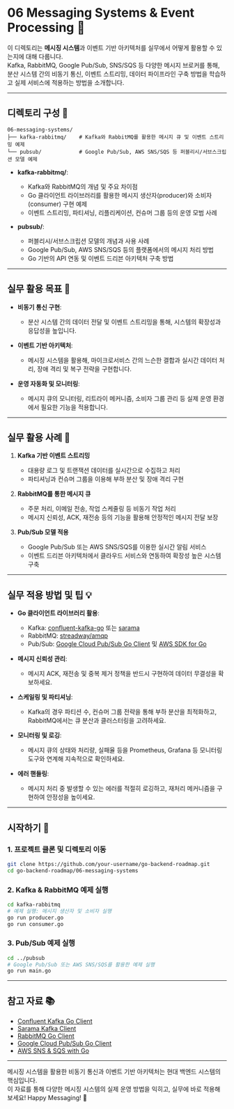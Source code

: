 # 06 Messaging Systems & Event Processing 📩

이 디렉토리는 **메시징 시스템**과 이벤트 기반 아키텍처를 실무에서 어떻게 활용할 수 있는지에 대해 다룹니다.  
Kafka, RabbitMQ, Google Pub/Sub, SNS/SQS 등 다양한 메시지 브로커를 통해, 분산 시스템 간의 비동기 통신, 이벤트 스트리밍, 데이터 파이프라인 구축 방법을 학습하고 실제 서비스에 적용하는 방법을 소개합니다.

---

## 디렉토리 구성 📁

```plaintext
06-messaging-systems/
├── kafka-rabbitmq/    # Kafka와 RabbitMQ를 활용한 메시지 큐 및 이벤트 스트리밍 예제
└── pubsub/            # Google Pub/Sub, AWS SNS/SQS 등 퍼블리시/서브스크립션 모델 예제
```

- **kafka-rabbitmq/**:  
  - Kafka와 RabbitMQ의 개념 및 주요 차이점  
  - Go 클라이언트 라이브러리를 활용한 메시지 생산자(producer)와 소비자(consumer) 구현 예제  
  - 이벤트 스트리밍, 파티셔닝, 리플리케이션, 컨슈머 그룹 등의 운영 모범 사례
  
- **pubsub/**:  
  - 퍼블리시/서브스크립션 모델의 개념과 사용 사례  
  - Google Pub/Sub, AWS SNS/SQS 등의 플랫폼에서의 메시지 처리 방법  
  - Go 기반의 API 연동 및 이벤트 드리븐 아키텍처 구축 방법

---

## 실무 활용 목표 🎯

- **비동기 통신 구현**:  
  - 분산 시스템 간의 데이터 전달 및 이벤트 스트리밍을 통해, 시스템의 확장성과 응답성을 높입니다.
  
- **이벤트 기반 아키텍처**:  
  - 메시징 시스템을 활용해, 마이크로서비스 간의 느슨한 결합과 실시간 데이터 처리, 장애 격리 및 복구 전략을 구현합니다.
  
- **운영 자동화 및 모니터링**:  
  - 메시지 큐의 모니터링, 리트라이 메커니즘, 소비자 그룹 관리 등 실제 운영 환경에서 필요한 기능을 적용합니다.

---

## 실무 활용 사례 🚀

1. **Kafka 기반 이벤트 스트리밍**  
   - 대용량 로그 및 트랜잭션 데이터를 실시간으로 수집하고 처리  
   - 파티셔닝과 컨슈머 그룹을 이용해 부하 분산 및 장애 격리 구현

2. **RabbitMQ를 통한 메시지 큐**  
   - 주문 처리, 이메일 전송, 작업 스케줄링 등 비동기 작업 처리  
   - 메시지 신뢰성, ACK, 재전송 등의 기능을 활용해 안정적인 메시지 전달 보장

3. **Pub/Sub 모델 적용**  
   - Google Pub/Sub 또는 AWS SNS/SQS를 이용한 실시간 알림 서비스  
   - 이벤트 드리븐 아키텍처에서 클라우드 서비스와 연동하여 확장성 높은 시스템 구축

---

## 실무 적용 방법 및 팁 💡

- **Go 클라이언트 라이브러리 활용**:  
  - Kafka: [confluent-kafka-go](https://github.com/confluentinc/confluent-kafka-go) 또는 [sarama](https://github.com/Shopify/sarama)  
  - RabbitMQ: [streadway/amqp](https://github.com/streadway/amqp)  
  - Pub/Sub: [Google Cloud Pub/Sub Go Client](https://pkg.go.dev/cloud.google.com/go/pubsub) 및 [AWS SDK for Go](https://aws.amazon.com/sdk-for-go/)

- **메시지 신뢰성 관리**:  
  - 메시지 ACK, 재전송 및 중복 제거 정책을 반드시 구현하여 데이터 무결성을 확보하세요.
  
- **스케일링 및 파티셔닝**:  
  - Kafka의 경우 파티션 수, 컨슈머 그룹 전략을 통해 부하 분산을 최적화하고, RabbitMQ에서는 큐 분산과 클러스터링을 고려하세요.
  
- **모니터링 및 로깅**:  
  - 메시지 큐의 상태와 처리량, 실패율 등을 Prometheus, Grafana 등 모니터링 도구와 연계해 지속적으로 확인하세요.

- **에러 핸들링**:  
  - 메시지 처리 중 발생할 수 있는 에러를 적절히 로깅하고, 재처리 메커니즘을 구현하여 안정성을 높이세요.

---

## 시작하기 🚀

### 1. 프로젝트 클론 및 디렉토리 이동
```bash
git clone https://github.com/your-username/go-backend-roadmap.git
cd go-backend-roadmap/06-messaging-systems
```

### 2. Kafka & RabbitMQ 예제 실행
```bash
cd kafka-rabbitmq
# 예제 실행: 메시지 생산자 및 소비자 실행
go run producer.go
go run consumer.go
```

### 3. Pub/Sub 예제 실행
```bash
cd ../pubsub
# Google Pub/Sub 또는 AWS SNS/SQS를 활용한 예제 실행
go run main.go
```

---

## 참고 자료 📚

- [Confluent Kafka Go Client](https://github.com/confluentinc/confluent-kafka-go)
- [Sarama Kafka Client](https://github.com/Shopify/sarama)
- [RabbitMQ Go Client](https://github.com/streadway/amqp)
- [Google Cloud Pub/Sub Go Client](https://pkg.go.dev/cloud.google.com/go/pubsub)
- [AWS SNS & SQS with Go](https://aws.amazon.com/sdk-for-go/)

---

메시징 시스템을 활용한 비동기 통신과 이벤트 기반 아키텍처는 현대 백엔드 시스템의 핵심입니다.  
이 자료를 통해 다양한 메시징 시스템의 실제 운영 방법을 익히고, 실무에 바로 적용해 보세요! Happy Messaging! 🚀